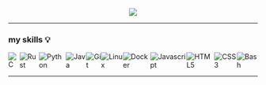 <div align="center">
  <img src="https://github-readme-stats.vercel.app/api/top-langs/?username=willshuttleworth&exclude_repo=.dotfiles&layout=compact&theme=material-palenight&hide=jupyter%20notebook"/>
</div>

___

### my skills :bulb: 

<div style="display:flex">
<img alt="C" src="https://img.shields.io/badge/C-100000?style=for-the-badge&logo=c&logoColor=white">
<img alt="Rust" src="https://img.shields.io/badge/RUST-E44C30?style=for-the-badge&logo=rust&logoColor=white">
<img alt="Python" src="https://img.shields.io/badge/Python-FFD43B?style=for-the-badge&logo=python&logoColor=blue">
<img alt="Java" src="https://img.shields.io/badge/Java-FFFFFF?style=for-the-badge&logo=oracle&logoColor=red">
<img alt="Git" src="https://img.shields.io/badge/GIT-E44C30?style=for-the-badge&logo=git&logoColor=white">
<img alt="Linux" src="https://img.shields.io/badge/Linux-100000?style=for-the-badge&logo=linux&logoColor=yellow">  
<img alt="Docker" src="https://img.shields.io/badge/Docker-FFFFFF?style=for-the-badge&logo=docker&logoColor=blue">  
<img alt="Javascript" src="https://img.shields.io/badge/JavaScript-323330?style=for-the-badge&logo=javascript&logoColor=F7DF1E">
<img alt="HTML5" src="https://img.shields.io/badge/html5%20-%23E34F26.svg?&style=for-the-badge&logo=html5&logoColor=white"/>
<img alt="CSS3" src="https://img.shields.io/badge/css3%20-%231572B6.svg?&style=for-the-badge&logo=css3&logoColor=white"/>
<img alt="Bash" src="https://img.shields.io/badge/Bash-323330?&style=for-the-badge&logo=gnu-bash&logoColor=white"/>
</div>

---
